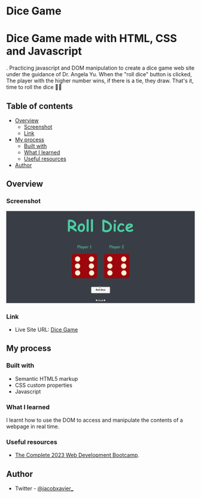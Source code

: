 
# Dice Game

<h1>Dice Game made with HTML, CSS and Javascript</h1>.
Practicing javascript and DOM manipulation to create a dice game web site under the guidance of Dr. Angela Yu. When the "roll dice" button is clicked, The player with the higher number wins, if there is a tie, they draw. That's it, time to roll the dice 🎲🎲

## Table of contents

- [Overview](#overview)
  - [Screenshot](#screenshot)
  - [Link](#link)
- [My process](#my-process)
  - [Built with](#built-with)
  - [What I learned](#what-i-learned)
  - [Useful resources](#useful-resources)
- [Author](#author)

## Overview

### Screenshot

![](screenshot_1.png)

### Link

- Live Site URL: [Dice Game](https://2player-dice-game.netlify.app/)


## My process

### Built with

- Semantic HTML5 markup
- CSS custom properties
- Javascript

### What I learned

I learnt how to use the DOM to access and manipulate the contents of a webpage in real time.

### Useful resources

- [The Complete 2023 Web Development Bootcamp](https://www.udemy.com/course/the-complete-web-development-bootcamp/).

## Author

- Twitter - [@jacobxavier\_](https://twitter.com/jacobxavier_?t=YdJHQngdQYJVbC7mWspqDg&s=08)
